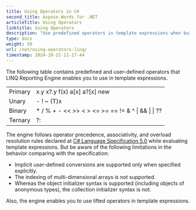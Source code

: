 ```yaml
---
title: Using Operators in C#
second_title: Aspose.Words for .NET
articleTitle: Using Operators
linktitle: Using Operators
description: "Use predefined operators in template expressions when building a report in C#."
type: docs
weight: 50
url: /net/using-operators-linq/
timestamp: 2024-10-21-11-17-44
---
```


The following table contains predefined and user-defined operators that LINQ Reporting Engine enables you to use in template expressions.

<table class="using operators">
	<tbody>
		<tr>
			<td>Primary</td>
			<td>x.y  x?.y  f(x)  a[x]  a?[x]  new</td>
		</tr>
		<tr>
			<td>Unary</td>
			<td>-  !  ~  (T)x</td>
		</tr>
		<tr>
			<td>Binary</td>
			<td>*  /  %  +  -  <<  >>  <  >  <=  >=  ==  !=  &amp;  ^  |  &amp;&amp;  |  |  ??</td>
		</tr>
		<tr>
			<td>Ternary</td>
			<td>?:</td>
		</tr>
	</tbody>
</table>

The engine follows operator precedence, associativity, and overload resolution rules declared at [C# Language Specification 5.0](https://www.microsoft.com/en-us/download/details.aspx?id=7029) while evaluating template expressions. But be aware of the following limitations in the behavior comparing with the specification:

- Implicit user-defined conversions are supported only when specified explicitly.
- The indexing of multi-dimensional arrays is not supported.
- Whereas the object initializer syntax is supported (including objects of anonymous types), the collection initializer syntax is not.

Also, the engine enables you to use lifted operators in template expressions. 
